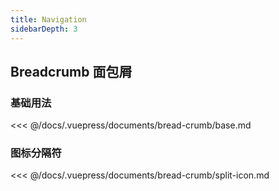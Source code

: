 ```yaml
---
title: Navigation
sidebarDepth: 3
---
```

## Breadcrumb 面包屑

### 基础用法

<bread-crumb-base style="margin-top:24px" />

<<< @/docs/.vuepress/documents/bread-crumb/base.md


### 图标分隔符

<bread-crumb-split-icon style="margin-top:24px" />

<<< @/docs/.vuepress/documents/bread-crumb/split-icon.md

